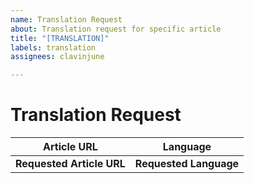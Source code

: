 ```yaml
---
name: Translation Request
about: Translation request for specific article
title: "[TRANSLATION]"
labels: translation
assignees: clavinjune

---
```


# Translation Request

| Article URL | Language | 
| --- | --- |
| **Requested Article URL** | **Requested Language** |
